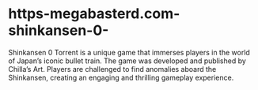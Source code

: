 # https-megabasterd.com-shinkansen-0-
Shinkansen 0 Torrent is a unique game that immerses players in the world of Japan’s iconic bullet train. The game was developed and published by Chilla’s Art. Players are challenged to find anomalies aboard the Shinkansen, creating an engaging and thrilling gameplay experience.
